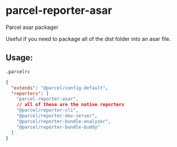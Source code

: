 # parcel-reporter-asar
 Parcel asar packager

Useful if you need to package all of the dist folder into an asar file.

## Usage:

`.parcelrc`
```json
{
  "extends": "@parcel/config-default",
  "reporters": [
    "parcel-reporter-asar",
    // all of these are the native reporters
    "@parcel/reporter-cli",
    "@parcel/reporter-dev-server",
    "@parcel/reporter-bundle-analyzer",
    "@parcel/reporter-bundle-buddy"
  ]
}
```
